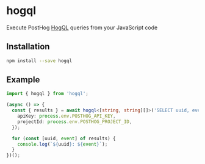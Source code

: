 # hogql

Execute PostHog [HogQL](https://posthog.com/docs/hogql) queries from your JavaScript code

## Installation

```bash
npm install --save hogql
```

## Example

```ts
import { hogql } from 'hogql';

(async () => {
  const { results } = await hogql<[string, string][]>('SELECT uuid, event FROM events LIMIT 500', {
    apiKey: process.env.POSTHOG_API_KEY,
    projectId: process.env.POSTHOG_PROJECT_ID,
  });

  for (const [uuid, event] of results) {
    console.log(`${uuid}: ${event}`);
  }
})();
```
